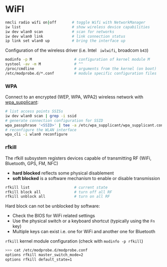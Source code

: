 # WiFI

```bash
nmcli radio wifi on|off       # toggle Wifi with NetworkManager
iw list                       # show wireless device capabilities
iw dev wlan0 scan             # scan for networks
iw dev wlan0 link             # link connection status
ip link set wlan0 up          # bring the interface up 
```

Configuration of the wireless driver (i.e. Intel ` iwlwifi`, broadcom `b43`)

```bash
modinfo -p M                   # configuration of kernel module M 
systool -av -m M               # ^^
/proc/cmdline                  # arguments from the kernel (on boot)
/etc/modprobe.d/*.conf         # module specific configuration files
```

### WPA

Connect to an encrypted (WEP, WPA, WPA2) wireless network with [wpa_supplicant][wpa]:

```bash
# list access points SSISs
iw dev wlan0 scan | grep -i ssid
# generate connection configuration for SSID
wpa_passphrase '<SSID>' | tee -a /etc/wpa_supplicant/wpa_supplicant.conf
# reconfigure the WLAN interface
wpa_cli -i wlan0 reconfigure
```

[wpa]: http://w1.fi/wpa_supplicant/

### rfkill

The rfkill subsystem registers devices capable of transmitting RF (WiFi, Bluetooth, GPS, FM, NFC)

* **hard blocked** reflects some physical disablement
* **soft blocked** is a software mechanism to enable or disable transmission

```bash
rfkill list                    # current state
rfkill block all               # turn off all RF
rfkill unblock all             # turn on all RF
```

Hard block can not be unblocked by software:

* Check the BIOS for WiFi related settings
* Use the physical switch or a keyboard shortcut (typically using the `Fn` key)
* Multiple keys can exist i.e. one for WiFi and another one for Bluetooth

`rfkill` kernel module configuration (check with `modinfo -p rfkill`)

```bash
>>> cat /etc/modprobe.d/modprobe.conf
options rfkill master_switch_mode=2
options rfkill default_state=1
```
